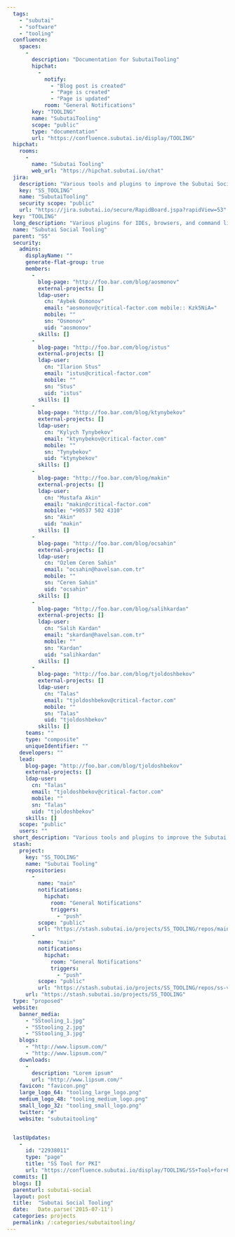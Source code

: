 ```yaml
---
  tags: 
    - "subutai"
    - "software"
    - "tooling"
  confluence: 
    spaces: 
      - 
        description: "Documentation for SubutaiTooling"
        hipchat: 
          - 
            notify: 
              - "Blog post is created"
              - "Page is created"
              - "Page is updated"
            room: "General Notifications"
        key: "TOOLING"
        name: "SubutaiTooling"
        scope: "public"
        type: "documentation"
        url: "https://confluence.subutai.io/display/TOOLING"
  hipchat: 
    rooms: 
      - 
        name: "Subutai Tooling"
        web_url: "https://hipchat.subutai.io/chat"
  jira: 
    description: "Various tools and plugins to improve the Subutai Social experience"
    key: "SS_TOOLING"
    name: "SubutaiTooling"
    security scope: "public"
    url: "https://jira.subutai.io/secure/RapidBoard.jspa?rapidView=53"
  key: "TOOLING"
  long_description: "Various plugins for IDEs, browsers, and command line tools will be created to assist users. Our aim is to make Subutai Social as easy to use as possible. "
  name: "Subutai Social Tooling"
  parent: "SS"
  security: 
    admins: 
      displayName: ""
      generate-flat-group: true
      members: 
        - 
          blog-page: "http://foo.bar.com/blog/aosmonov"
          external-projects: []
          ldap-user: 
            cn: "Aybek Osmonov"
            email: "aosmonov@critical-factor.com mobile:: Kzk5NiA="
            mobile: ""
            sn: "Osmonov"
            uid: "aosmonov"
          skills: []
        - 
          blog-page: "http://foo.bar.com/blog/istus"
          external-projects: []
          ldap-user: 
            cn: "Ilarion Stus"
            email: "istus@critical-factor.com"
            mobile: ""
            sn: "Stus"
            uid: "istus"
          skills: []
        - 
          blog-page: "http://foo.bar.com/blog/ktynybekov"
          external-projects: []
          ldap-user: 
            cn: "Kylych Tynybekov"
            email: "ktynybekov@critical-factor.com"
            mobile: ""
            sn: "Tynybekov"
            uid: "ktynybekov"
          skills: []
        - 
          blog-page: "http://foo.bar.com/blog/makin"
          external-projects: []
          ldap-user: 
            cn: "Mustafa Akin"
            email: "makin@critical-factor.com"
            mobile: "+90537 502 4310"
            sn: "Akin"
            uid: "makin"
          skills: []
        - 
          blog-page: "http://foo.bar.com/blog/ocsahin"
          external-projects: []
          ldap-user: 
            cn: "Ozlem Ceren Sahin"
            email: "ocsahin@havelsan.com.tr"
            mobile: ""
            sn: "Ceren Sahin"
            uid: "ocsahin"
          skills: []
        - 
          blog-page: "http://foo.bar.com/blog/salihkardan"
          external-projects: []
          ldap-user: 
            cn: "Salih Kardan"
            email: "skardan@havelsan.com.tr"
            mobile: ""
            sn: "Kardan"
            uid: "salihkardan"
          skills: []
        - 
          blog-page: "http://foo.bar.com/blog/tjoldoshbekov"
          external-projects: []
          ldap-user: 
            cn: "Talas"
            email: "tjoldoshbekov@critical-factor.com"
            mobile: ""
            sn: "Talas"
            uid: "tjoldoshbekov"
          skills: []
      teams: ""
      type: "composite"
      uniqueIdentifier: ""
    developers: ""
    lead: 
      blog-page: "http://foo.bar.com/blog/tjoldoshbekov"
      external-projects: []
      ldap-user: 
        cn: "Talas"
        email: "tjoldoshbekov@critical-factor.com"
        mobile: ""
        sn: "Talas"
        uid: "tjoldoshbekov"
      skills: []
    scope: "public"
    users: ""
  short_description: "Various tools and plugins to improve the Subutai Social experience"
  stash: 
    project: 
      key: "SS_TOOLING"
      name: "Subutai Tooling"
      repositories: 
        - 
          name: "main"
          notifications: 
            hipchat: 
              room: "General Notifications"
              triggers: 
                - "push"
          scope: "public"
          url: "https://stash.subutai.io/projects/SS_TOOLING/repos/main/browse"
        - 
          name: "main"
          notifications: 
            hipchat: 
              room: "General Notifications"
              triggers: 
                - "push"
          scope: "public"
          url: "https://stash.subutai.io/projects/SS_TOOLING/repos/ss-vagrant-plugin/browse"
      url: "https://stash.subutai.io/projects/SS_TOOLING"
  type: "proposed"
  website: 
    banner_media: 
      - "SStooling_1.jpg"
      - "SStooling_2.jpg"
      - "SStooling_3.jpg"
    blogs: 
      - "http://www.lipsum.com/"
      - "http://www.lipsum.com/"
    downloads: 
      - 
        description: "Lorem ipsum"
        url: "http://www.lipsum.com/"
    favicon: "favicon.png"
    large_logo_64: "tooling_large_logo.png"
    medium_logo_48: "tooling_medium_logo.png"
    small_logo_32: "tooling_small_logo.png"
    twitter: "#"
    website: "subutaitooling"


  lastUpdates: 
    - 
      id: "22938011"
      type: "page"
      title: "SS Tool for PKI"
      url: "https://confluence.subutai.io/display/TOOLING/SS+Tool+for+PKI"
  commits: []
  blogs: []
  parenturl: subutai-social
  layout: post
  title:  "Subutai Social Tooling"
  date:   Date.parse('2015-07-11')
  categories: projects
  permalink: /:categories/subutaitooling/
---
```

